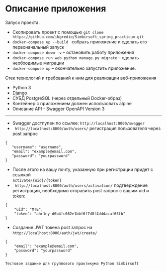 # Описание приложения

Запуск проекта.
 - Скопировать проект с помощью ``` git clone https://github.com/iNgredie/Simbirsoft_spring_practicum.git ```
 - ```docker-compose up --build ```  собрать приложение и сделать его первоначальный запуск
 - ```docker-compose down -v``` – остановить работу приложения
 - ```docker-compose run web python manage.py migrate``` – сделать необходимые миграции
 - ```docker-compose up``` – окончательно запустить приложение.

Стек технологий и требований к ним для реализации веб-приложения 

- Python 3
- Django 
- СУБД PostgreSQL (через отдельный Docker-образ)
- Контейнер с приложением должен использовать alpine
- Описание API - Swagger OpenAPI Version 3

---
- Swagger достпупен по ссылке: ```http://localhost:8000/swagger```   
 -   ``` http://localhost:8000/auth/users/``` регистрация пользователя через post запрос  
 ``` 
{
    "username": "username",
    "email": "example@email.com",
    "password": "yourpassword"
}
 ```

- После этого на вашу почту, указанную при регистрации придет с ссылкой  
```activate/{uid}/{token}```
- ``` http://localhost:8000/auth/users/activation/``` подтверждение регистрации, необходимо отправить
 post запрос с вашим uid и token:   
```
{
    "uid": "MTE",
    "token": "ahr1ny-d6b4fc662e1bbf6f7d8f4dddacaf63fb"
}
```  
- Создание JWT токена post запрос на ```http://localhost:8000/auth/jwt/create/```
```
{
    "email": "example@email.com",
    "password": "yourpassword"
}
```


```Тестовое задание для группового практикума Python Simbirsoft```
